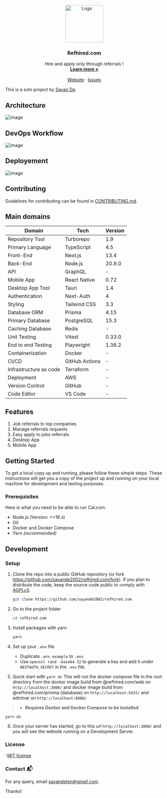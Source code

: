 <p align="center">
  <a href="https://github.com/sayande2002/refhired.com">
<!--    <img src="https://github.com/sayande2002/refhired.com/assets/107565578/8ac174c0-7abd-4305-a604-d32397988ed0" alt="Logo"> -->
<!--    <img src="https://github.com/sayande2002/refhired.com/assets/107565578/a1c556f2-550d-44e5-91cf-1eb89d7faa03" alt="Logo"> -->
    <img src="https://github.com/sayande2002/refhired.com/assets/107565578/748111d4-1f0a-42b3-a3a1-ad32bda2943c" height="120px" width="120px" alt="Logo">
  </a>
  <h3 align="center">Refhired.com</h3>

  <p align="center">
    Hire and apply only through referrals !
    <br />
    <a href="https://refhired-com-web.vercel.app/"><strong>Learn more »</strong></a>
    <br />
    <br />
<!--     <a href="https://go.cal.com/discord">Discord</a>
    · -->
    <a href="https://refhired-com-web.vercel.app/">Website</a>
    ·
    <a href="https://github.com/sayande2002/refhired.com/issues">Issues</a>
<!--     ·
    <a href="https://cal.com/roadmap">Roadmap</a> -->
  </p>
</p>

This is a solo project by [Sayan De](https://github.com/sayande2002).

## Architecture
![image](https://github.com/sayandedotcom/refhired.com/assets/107565578/d1dd9292-9ec4-48c2-8a2b-dd2fb0a6d077)

## DevOps Workflow
![image](https://github.com/sayandedotcom/refhired.com/assets/107565578/dd61493e-a007-4988-9750-66b9f89cb321)


## Deployement
![image](https://github.com/sayandedotcom/refhired.com/assets/107565578/18b3a2a9-139a-4a6b-9405-575aa23414da)



## Contributing

Guidelines for contributing can be found in [CONTRIBUTING.md](https://github.com/sayande2002/refhired.com/blob/main/CONTRIBUTING.md).

## Main domains

| Domain                 | Tech           | Version |
| ---------------------- | -------------- | ------- |
| Repository Tool        | Turborepo      | 1.9     |
| Primary Language       | TypeScript     | 4.5     |
|  Front-End             | Next.js        | 13.4    |
| Back-End               | Node.js        | 20.9.0  |
| API                    | GraphQL        | -       |
| Mobile App             | React Native   | 0.72    |
| Desktop App Tool       | Tauri          | 1.4     |
| Authentication         | Next-Auth      | 4       |
| Styling                | Tailwind CSS   | 3.3     |
| Database ORM           | Prisma         | 4.15    |
| Primary Database       | PostgreSQL     | 15.3    |
| Caching Database       | Redis          | -       |
| Unit Testing           | Vitest         | 0.33.0  |
| End to end Testing     | Playwright     | 1.36.2  |
| Containerization       | Docker         | -       |
| CI/CD                  | GitHub Actions | -       |
| Infrastructure as code | Terraform      | -       |
| Deployment             | AWS            | -       |
| Version Control        | GitHub         | -       |
| Code Editor            | VS Code        | -       |

## Features

1. Job referrals to top companies
2. Manage referrals requests
3. Easy apply to jobs referrals
4. Desktop App
5. Mobile App

## Getting Started

To get a local copy up and running, please follow these simple steps.
These instructions will get you a copy of the project up and running on your local machine for development and testing purposes.

### Prerequisites

Here is what you need to be able to run Cal.com.

- Node.js (Version: >=18.x)
- Git
- Docker and Docker Compose
- Yarn _(recommended)_

## Development

### Setup

1. Clone the repo into a public GitHub repository (or fork <https://github.com/sayande2002/refhired.com/fork>). If you plan to distribute the code, keep the source code public to comply with [AGPLv3](https://github.com/sayande2002/refhired.com/blob/main/LICENSE).

   ```sh
   git clone https://github.com/sayande2002/refhired.com
   ```

2. Go to the project folder

   ```sh
   cd refhired.com
   ```

3. Install packages with yarn

   ```sh
   yarn
   ```

4. Set up your `.env` file

   - Duplicate `.env.example` to `.env`
   - Use `openssl rand -base64 32` to generate a key and add it under `NEXTAUTH_SECRET` in the `.env` file.

5. Quick start with `yarn dx`
   This will run the docker compose file in the root directory from the docker image build from @refhired.com/web on `http://localhost:3000/` and docker image build from @refhired.com/prisma (database) on `http://localhost:5432/` and adminar on `http://localhost:8080/`

> - **Requires Docker and Docker Compose to be installed**

```sh
yarn dx
```

6. Once your server has started, go to this url `http://localhost:3000/` and you will see the website running on a Development Server.

### License

-[MIT license](LICENSE)

### Contact 📬

For any query, email <sayandeten@gmail.com>.

Thanks!
